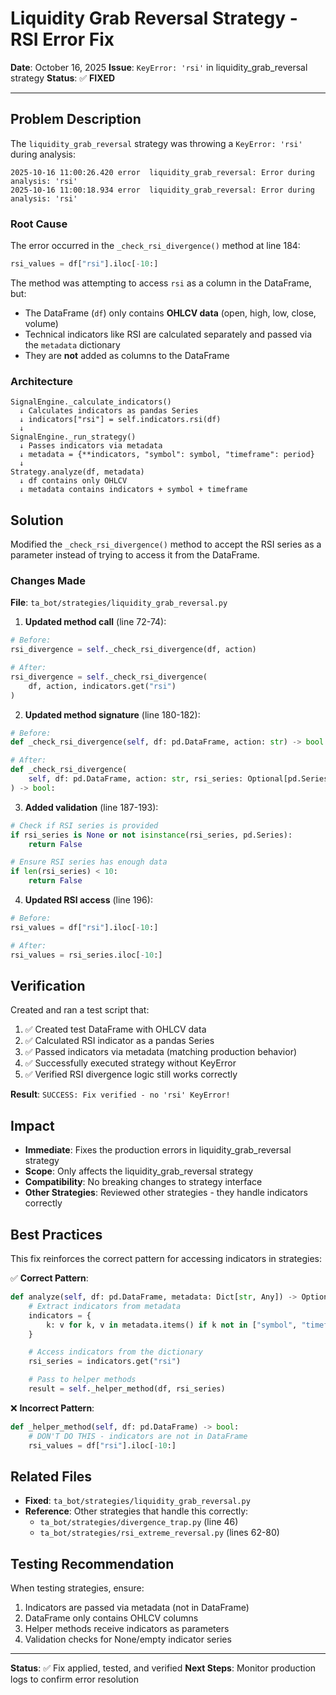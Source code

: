# Liquidity Grab Reversal Strategy - RSI Error Fix

**Date**: October 16, 2025
**Issue**: `KeyError: 'rsi'` in liquidity_grab_reversal strategy
**Status**: ✅ **FIXED**

---

## Problem Description

The `liquidity_grab_reversal` strategy was throwing a `KeyError: 'rsi'` during analysis:

```
2025-10-16 11:00:26.420 error  liquidity_grab_reversal: Error during analysis: 'rsi'
2025-10-16 11:00:18.934 error  liquidity_grab_reversal: Error during analysis: 'rsi'
```

### Root Cause

The error occurred in the `_check_rsi_divergence()` method at line 184:

```python
rsi_values = df["rsi"].iloc[-10:]
```

The method was attempting to access `rsi` as a column in the DataFrame, but:
- The DataFrame (`df`) only contains **OHLCV data** (open, high, low, close, volume)
- Technical indicators like RSI are calculated separately and passed via the `metadata` dictionary
- They are **not** added as columns to the DataFrame

### Architecture

```
SignalEngine._calculate_indicators()
  ↓ Calculates indicators as pandas Series
  ↓ indicators["rsi"] = self.indicators.rsi(df)
  ↓
SignalEngine._run_strategy()
  ↓ Passes indicators via metadata
  ↓ metadata = {**indicators, "symbol": symbol, "timeframe": period}
  ↓
Strategy.analyze(df, metadata)
  ↓ df contains only OHLCV
  ↓ metadata contains indicators + symbol + timeframe
```

## Solution

Modified the `_check_rsi_divergence()` method to accept the RSI series as a parameter instead of trying to access it from the DataFrame.

### Changes Made

**File**: `ta_bot/strategies/liquidity_grab_reversal.py`

1. **Updated method call** (line 72-74):
```python
# Before:
rsi_divergence = self._check_rsi_divergence(df, action)

# After:
rsi_divergence = self._check_rsi_divergence(
    df, action, indicators.get("rsi")
)
```

2. **Updated method signature** (line 180-182):
```python
# Before:
def _check_rsi_divergence(self, df: pd.DataFrame, action: str) -> bool:

# After:
def _check_rsi_divergence(
    self, df: pd.DataFrame, action: str, rsi_series: Optional[pd.Series] = None
) -> bool:
```

3. **Added validation** (line 187-193):
```python
# Check if RSI series is provided
if rsi_series is None or not isinstance(rsi_series, pd.Series):
    return False

# Ensure RSI series has enough data
if len(rsi_series) < 10:
    return False
```

4. **Updated RSI access** (line 196):
```python
# Before:
rsi_values = df["rsi"].iloc[-10:]

# After:
rsi_values = rsi_series.iloc[-10:]
```

## Verification

Created and ran a test script that:
1. ✅ Created test DataFrame with OHLCV data
2. ✅ Calculated RSI indicator as a pandas Series
3. ✅ Passed indicators via metadata (matching production behavior)
4. ✅ Successfully executed strategy without KeyError
5. ✅ Verified RSI divergence logic still works correctly

**Result**: `SUCCESS: Fix verified - no 'rsi' KeyError!`

## Impact

- **Immediate**: Fixes the production errors in liquidity_grab_reversal strategy
- **Scope**: Only affects the liquidity_grab_reversal strategy
- **Compatibility**: No breaking changes to strategy interface
- **Other Strategies**: Reviewed other strategies - they handle indicators correctly

## Best Practices

This fix reinforces the correct pattern for accessing indicators in strategies:

✅ **Correct Pattern**:
```python
def analyze(self, df: pd.DataFrame, metadata: Dict[str, Any]) -> Optional[Signal]:
    # Extract indicators from metadata
    indicators = {
        k: v for k, v in metadata.items() if k not in ["symbol", "timeframe"]
    }

    # Access indicators from the dictionary
    rsi_series = indicators.get("rsi")

    # Pass to helper methods
    result = self._helper_method(df, rsi_series)
```

❌ **Incorrect Pattern**:
```python
def _helper_method(self, df: pd.DataFrame) -> bool:
    # DON'T DO THIS - indicators are not in DataFrame
    rsi_values = df["rsi"].iloc[-10:]
```

## Related Files

- **Fixed**: `ta_bot/strategies/liquidity_grab_reversal.py`
- **Reference**: Other strategies that handle this correctly:
  - `ta_bot/strategies/divergence_trap.py` (line 46)
  - `ta_bot/strategies/rsi_extreme_reversal.py` (lines 62-80)

## Testing Recommendation

When testing strategies, ensure:
1. Indicators are passed via metadata (not in DataFrame)
2. DataFrame only contains OHLCV columns
3. Helper methods receive indicators as parameters
4. Validation checks for None/empty indicator series

---

**Status**: ✅ Fix applied, tested, and verified
**Next Steps**: Monitor production logs to confirm error resolution
